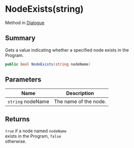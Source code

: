 # NodeExists(string)

Method in [Dialogue](yarn.dialogue.md)

## Summary

Gets a value indicating whether a specified node exists in the\
Program.

```csharp
public bool NodeExists(string nodeName)
```

## Parameters

| Name              | Description           |
| ----------------- | --------------------- |
| `string` nodeName | The name of the node. |

## Returns

`true` if a node named `nodeName`\
exists in the Program, `false`\
otherwise.
